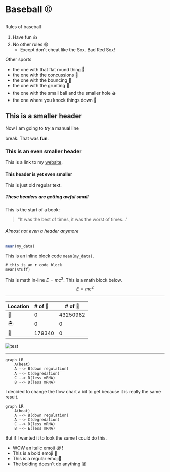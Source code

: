 # Baseball :baseball:

Rules of baseball

1. Have fun :thumbsup:
2. No other rules :smile:
   - Except don't cheat like the Sox. Bad Red Sox!

Other sports

- the one with that flat round thing :ice_hockey:
- the one with the concussions :football:
- the one with the bouncing :basketball:
- the one with the grunting :tennis:
- the one with the small ball and the smaller hole :golf:
- the one where you knock things down :bowling:

## This is a smaller header

Now I am going to _try_ a manual line <br>

break. That was **fun**.

### This is an even smaller header

This is a link to my [website](https://tsoleary.github.io/).

#### This header is yet even smaller

This is just old regular text.

##### These headers are getting awful small

This is the start of a book:

> "It was the best of times, it was the worst of times..."

###### Almost not even a header anymore

```R
mean(my_data)
```

This is an inline block code `mean(my_data)`.

```{r calc_mean}
# this is an r code block
mean(stuff)
```

This is math in-line $E = mc^2$. This is a math block below.
$$
E = mc^2
$$

---

| Location | \# of :panda_face: | \# of :whale: |
| ------------ | :------------ | ------------ |
| :ocean: | 0 | 43250982 |
| :desert_island: | 0 | 0 |
| :bamboo: | 179340 | 0 |

![test](https://tsoleary.github.io/comp_bio/flow_chart.jpg)

---

``` mermaid
graph LR
    A(heat)
    A --> B(down regulation)
    A --> C(degredation)
    C --> D(less mRNA)
    B --> D(less mRNA)
```

I decided to change the flow chart a bit to get because it is really the same result.

``` mermaid
graph LR
    A(heat)
    A --> B(down regulation)
    A --> C(degredation)
    C --> D(less mRNA)
    B --> E(less mRNA)
```

But if I wanted it to look the same I could do this.

- WOW an italic emoji _:stuck_out_tongue:_ ! 
- This is a bold emoji **:whale:** 
- This is a regular emoji:whale:
- The bolding doesn't do anything :cry:













